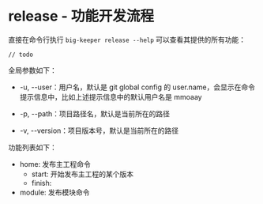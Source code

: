 # release - 功能开发流程

直接在命令行执行 `big-keeper release --help` 可以查看其提供的所有功能：
```
// todo
```
全局参数如下：

- -u, --user：用户名，默认是 git global config 的 user.name，会显示在命令提示信息中，比如上述提示信息中的默认用户名是 mmoaay

- -p, --path：项目路径名，默认是当前所在的路径

-  -v, --version：项目版本号，默认是当前所在的路径

功能列表如下：

- home: 发布主工程命令
    - start: 开始发布主工程的某个版本
    - finish:
- module: 发布模块命令
